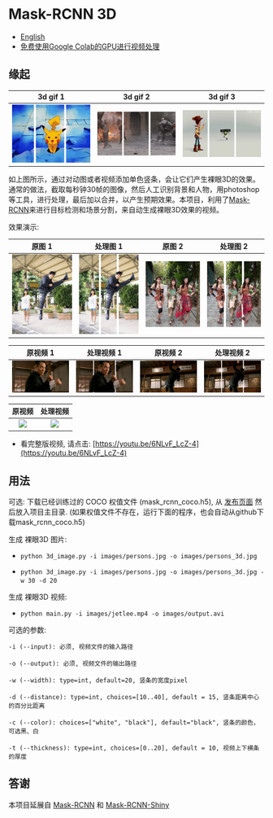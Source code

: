 # Mask-RCNN 3D

* [English](./README.md)
* [免费使用Google Colab的GPU进行视频处理](./README_colab.md)

## 缘起

|**3d gif 1**|**3d gif 2**|**3d gif 3**|
| :--: | :--: | :--: | 
|![](images/fun3dgif_1.gif)|![](images/fun3dgif_2.gif)|![](images/fun3dgif_3.gif)|

如上图所示，通过对动图或者视频添加单色竖条，会让它们产生裸眼3D的效果。通常的做法，截取每秒钟30帧的图像，然后人工识别背景和人物，用photoshop等工具，进行处理，最后加以合并，以产生预期效果。本项目，利用了[Mask-RCNN](https://github.com/matterport/Mask_RCNN)来进行目标检测和场景分割，来自动生成裸眼3D效果的视频。

效果演示:

|**原图 1**|**处理图 1**|**原图 2**|**处理图 2**|
| :--: | :--: | :--: | :--: |
|![](images/family.jpg)|![](images/family_3d.jpg)|![](images/persons.jpg)|![](images/persons_3d.jpg)|

|**原视频 1**|**处理视频 1**|**原视频 2**|**处理视频 2**|
| :--: | :--: | :--: | :--: |
|![](images/jetlee_01.gif)|![](images/jetlee_01_3d.gif)|![](images/jetlee_02.gif)|![](images/jetlee_02_3d.gif)|

|**原视频**|**处理视频**|
| :--: | :--: |
|![](images/jetli_03.gif)|![](images/jetli_03_3d.gif)|

* 看完整版视频, 请点击: [https://youtu.be/6NLvF_LcZ-4](https://youtu.be/6NLvF_LcZ-4)

## 用法

可选: 下载已经训练过的 COCO 权值文件 (mask_rcnn_coco.h5), 从 [发布页面](https://github.com/matterport/Mask_RCNN/releases) 然后放入项目主目录. (如果权值文件不存在，运行下面的程序，也会自动从github下载mask_rcnn_coco.h5)

生成 裸眼3D 图片:

- `python 3d_image.py -i images/persons.jpg -o images/persons_3d.jpg`

- `python 3d_image.py -i images/persons.jpg -o images/persons_3d.jpg -w 30 -d 20`

生成 裸眼3D 视频:

- `python main.py -i images/jetlee.mp4 -o images/output.avi`

可选的参数:

```
-i (--input): 必须, 视频文件的输入路径

-o (--output): 必须, 视频文件的输出路径

-w (--width): type=int, default=20, 竖条的宽度pixel

-d (--distance): type=int, choices=[10..40], default = 15, 竖条距离中心的百分比距离

-c (--color): choices=["white", "black"], default="black", 竖条的颜色，可选黑、白

-t (--thickness): type=int, choices=[0..20], default = 10, 视频上下横条的厚度

```

## 答谢

本项目延展自 [Mask-RCNN](https://github.com/matterport/Mask_RCNN) 和 [Mask-RCNN-Shiny](https://github.com/huuuuusy/Mask-RCNN-Shiny)

